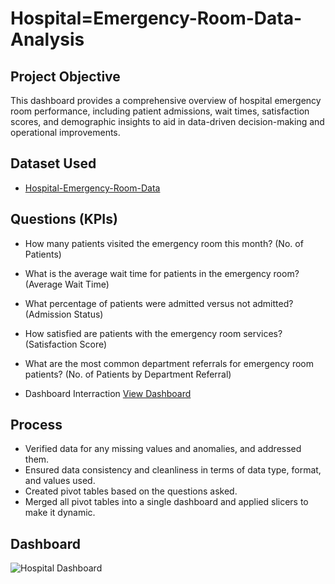 # Hospital=Emergency-Room-Data-Analysis
## Project Objective
This dashboard provides a comprehensive overview of hospital emergency room performance, including patient admissions, wait times, satisfaction scores, and demographic insights to aid in data-driven decision-making and operational improvements.

## Dataset Used
- <a href ="https://github.com/11Sajal/Hospital-Analysis-Dashboard/blob/main/Dashboard%20Hospital.xlsx">Hospital-Emergency-Room-Data</a>

## Questions (KPIs)
- How many patients visited the emergency room this month? (No. of Patients)
- What is the average wait time for patients in the emergency room? (Average Wait Time)
- What percentage of patients were admitted versus not admitted? (Admission Status)
- How satisfied are patients with the emergency room services? (Satisfaction Score)
- What are the most common department referrals for emergency room patients? (No. of Patients by Department Referral)

- Dashboard Interraction <a href  ="https://github.com/11Sajal/Hospital-Analysis-Dashboard/blob/main/Hospital%20Dashboard.png">View Dashboard</a>

## Process
- Verified data for any missing values and anomalies, and addressed them.
- Ensured data consistency and cleanliness in terms of data type, format, and values used.
- Created pivot tables based on the questions asked.
- Merged all pivot tables into a single dashboard and applied slicers to make it dynamic.

## Dashboard
![Hospital Dashboard](https://github.com/user-attachments/assets/77507e8f-9a59-4f01-9fbd-80d72683e35b)
